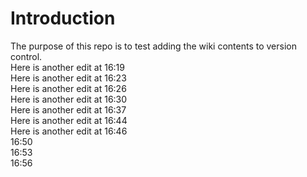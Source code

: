 # Introduction

The purpose of this repo is to test adding the wiki contents to version control.  
Here is another edit at 16:19  
Here is another edit at 16:23  
Here is another edit at 16:26  
Here is another edit at 16:30  
Here is another edit at 16:37  
Here is another edit at 16:44  
Here is another edit at 16:46  
16:50  
16:53  
16:56  
